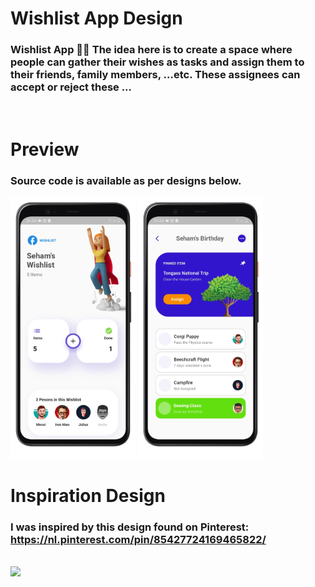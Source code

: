 # Wishlist App Design
### Wishlist App 🌠🎇 The idea here is to create a space where people can gather their wishes as tasks and assign them to their friends, family members, ...etc. These assignees can accept or reject these ...

</br>

# Preview
### Source code is available as per designs below.
<img src="./assets/preview/home.png" width = "200" alt="Home">
<img src="./assets/preview/main.png" width = "200" alt="Main">

# Inspiration Design
### I was inspired by this design found on Pinterest: https://nl.pinterest.com/pin/85427724169465822/
<br>
<img src="https://i.pinimg.com/564x/ef/aa/77/efaa772f484414ca025dc59ded13261d.jpg">
